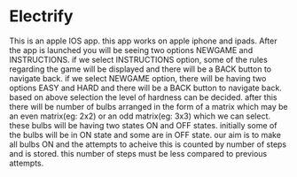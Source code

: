 # Electrify
This is an apple IOS app. this app works on apple iphone and ipads.
After the app is launched you will be seeing two options NEWGAME and INSTRUCTIONS.
if we select INSTRUCTIONS option, some of the rules regarding the game will be displayed and there will be a BACK button to navigate back.
if we select NEWGAME option, there will be having two options EASY and HARD and there will be a BACK button to navigate back.
based on above selection the level of hardness can be decided.
after this there will be number of bulbs arranged in the form of a matrix which may be an even matrix(eg: 2x2) or an odd matrix(eg: 3x3) which we can select.
these bulbs will be having two states ON and OFF states.
initially some of the bulbs will be in ON state and some are in OFF state.
our aim is to make all bulbs ON and the attempts to acheive this is counted by number of steps and is stored.
this number of steps must be less compared to previous attempts.
